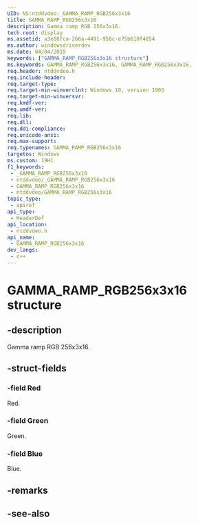 ```yaml
---
UID: NS:ntddvdeo._GAMMA_RAMP_RGB256x3x16
title: GAMMA_RAMP_RGB256x3x16
description: Gamma ramp RGB 256x3x16.
tech.root: display
ms.assetid: a3e88fca-266a-4491-958c-e75b610f4854
ms.author: windowsdriverdev
ms.date: 04/04/2019
keywords: ["GAMMA_RAMP_RGB256x3x16 structure"]
ms.keywords: GAMMA_RAMP_RGB256x3x16, GAMMA_RAMP_RGB256x3x16,
req.header: ntddvdeo.h
req.include-header: 
req.target-type: 
req.target-min-winverclnt: Windows 10, version 1903
req.target-min-winversvr: 
req.kmdf-ver: 
req.umdf-ver: 
req.lib: 
req.dll: 
req.ddi-compliance: 
req.unicode-ansi: 
req.max-support: 
req.typenames: GAMMA_RAMP_RGB256x3x16
targetos: Windows
ms.custom: 19H1
f1_keywords:
 - _GAMMA_RAMP_RGB256x3x16
 - ntddvdeo/_GAMMA_RAMP_RGB256x3x16
 - GAMMA_RAMP_RGB256x3x16
 - ntddvdeo/GAMMA_RAMP_RGB256x3x16
topic_type:
 - apiref
api_type:
 - HeaderDef
api_location:
 - ntddvdeo.h
api_name:
 - GAMMA_RAMP_RGB256x3x16
dev_langs:
 - c++
---
```


# GAMMA_RAMP_RGB256x3x16 structure


## -description

Gamma ramp RGB 256x3x16.

## -struct-fields

### -field Red

Red.

### -field Green

Green.

### -field Blue

 
Blue.

## -remarks

## -see-also

